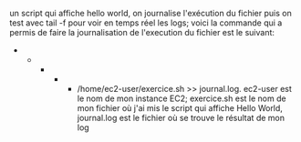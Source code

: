 un script qui affiche hello world, on journalise l'exécution du fichier puis on test avec tail -f pour voir en temps réel les logs;
voici la commande qui a permis de faire la journalisation de l'execution du fichier est le suivant:
* * * * * /home/ec2-user/exercice.sh >> journal.log. ec2-user est le nom de mon instance EC2;
exercice.sh est le nom de mon fichier où j'ai mis le script qui affiche Hello World, journal.log est le fichier où se trouve le résultat de mon log
